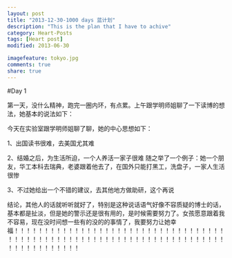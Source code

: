 ```yaml
---
layout: post
title: "2013-12-30-1000 days 蓝计划"
description: "This is the plan that I have to achive"
category: Heart-Posts
tags: [Heart post]
modified: 2013-06-30

imagefeature: tokyo.jpg
comments: true
share: true
---
```


#Day 1

第一天，没什么精神，跑完一圈内环，有点累。上午跟学明师姐聊了一下读博的想法，她基本的说法如下：

今天在实验室跟学明师姐聊了聊，她的中心思想如下：

1、出国读书很难，去美国尤其难

2、结婚之后，为生活所迫，一个人养活一家子很难
随之举了一个例子：她一个朋友，华工本科去瑞典，老婆跟着他去了，在国外只能打黑工，洗盘子，一家人生活很惨

3、不过她给出一个不错的建议，去其他地方做助研，这个再说

结论，其他人的话就听听就好了，特别是这种说话语气好像不容质疑的博士的话，基本都是扯淡，但是她的警示还是很有用的，是时候需要努力了。女孩愿意跟着我不容易，现在没时间想一些有的没的的事情了，我要努力让她幸福！！！！！！！！！！！！！！！！！！！！！！！！！！！！！！！！！！！！！！！！！！！！！！！！！！！！！！！！！！！！！！！！！！！！！！！！！！！！！！！！！！！